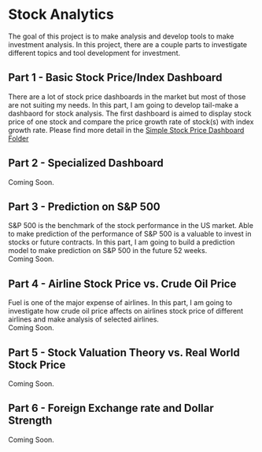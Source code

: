 # Stock Analytics
The goal of this project is to make analysis and develop tools to make investment analysis. In this project, there are a couple parts to investigate different topics and tool development for investment. 

## Part 1 - Basic Stock Price/Index Dashboard
There are a lot of stock price dashboards in the market but most of those are not suiting my needs. In this part, I am going to develop tail-make a dashbaord for stock analysis. The first dashboard is aimed to display stock price of one stock and compare the price growth rate of stock(s) with index growth rate. Please find more detail in the [Simple Stock Price Dashboard Folder](SimpleDashboard)

## Part 2 - Specialized Dashboard
Coming Soon.

## Part 3 - Prediction on S&P 500
S&P 500 is the benchmark of the stock performance in the US market. Able to make prediction of the performance of S&P 500 is a valuable to invest in stocks or future contracts. In this part, I am going to build a prediction model to make prediction on S&P 500 in the future 52 weeks. 
<br>
Coming Soon.

## Part 4 - Airline Stock Price vs. Crude Oil Price
Fuel is one of the major expense of airlines. In this part, I am going to investigate how crude oil price affects on airlines stock price of different airlines and make analysis of selected airlines.
<br>
Coming Soon.

## Part 5 - Stock Valuation Theory vs. Real World Stock Price
Coming Soon.

## Part 6 - Foreign Exchange rate and Dollar Strength
Coming Soon.